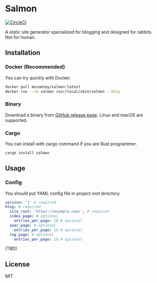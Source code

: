 # Salmon

[![CircleCI](https://circleci.com/gh/mozamimy/salmon.svg?style=svg)](https://circleci.com/gh/mozamimy/salmon)

A static site generator specialized for blogging and designed for rabbits. Not for human.

## Installation

### Docker (Recommended)

You can try quickly with Docker.

```sh
docker pull mozamimy/salmon:latest
docker run --rm salmon /usr/local/sbin/salmon --help
```

### Binary

Download a binary from [GitHub release page](https://github.com/mozamimy/salmon/releases). Linux and macOS are supported.

### Cargo

You can install with cargo command if you are Rust programmer.

```sh
cargo install salmon
```

## Usage

### Config

You should put YAML config file in project root directory.

```yaml
version: '1' # required
blog: # required
  site_root: 'https://example.com/', # required
  index_page: # optional
    entries_per_page: 10 # optional
  year_page: # optional
    entries_per_page: 15 # optional
  tag_page: # optional
    entries_per_page: 15 # optional
```

(TBD)

## License

MIT
